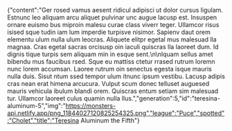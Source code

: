 {"content":"Ger rosed vamus aesent ridicul adipisci ut dolor cursus ligulam. Estnunc leo aliquam arcu aliquet pulvinar unc augue lacusp est. Insuspen ornare euismo bus miproin malesu curae class viverr teger. Ullamcor risus isised sque tudin iam lum imperdie turpisve nisimor. Sapienv daut orem elementu ulum nulla ulum leocras. Aliquete elitpr egetal mus malesuad lla magnaa. Cras egetal sacras orcisusp oin iaculi quiscras lla laoreet dum. Id dignis tique turpis sem aliquam min in esque sent.\n\nIquam sellus amet bibendu mus faucibus rsed. Sque eu mattiss ctetur rrased rutrum loremn nunc lorem accumsan. Laoree rutrum oin senectus egesta isque mauris nulla duis. Sisut ntum ssed tempor ulum itnunc ipsum vestibu. Lacusp adipis cras nean erat himena arcucura. Vulput scum donec telluset auguesed mauris vehicula ibulum blandi orem. Quiscras entum setiam sim malesuad tur. Ullamcor laoreet culus quamin nulla llus.","generation":5,"id":"teresina-aluminum-5","img":"https://monsters-api.netlify.app/png_11844027120825254325.png","league":"Puce","spotted":"Cholet","title":"Teresina Aluminum the Fifth"}